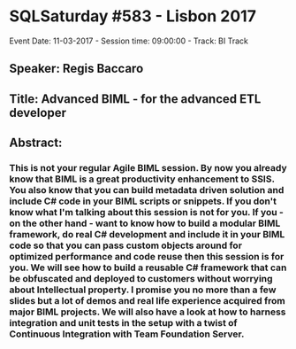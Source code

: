 # SQLSaturday #583 - Lisbon 2017
Event Date: 11-03-2017 - Session time: 09:00:00 - Track: BI Track
## Speaker: Regis Baccaro
## Title: Advanced BIML - for the advanced ETL developer
## Abstract:
### This is not your regular Agile BIML session. By now you already know that BIML is a great productivity enhancement to SSIS. You also know that you can build metadata driven solution and include C# code in your BIML scripts or snippets. If you don't know what I'm talking about this session is not for you. If you - on the other hand - want to know how to build a modular BIML framework, do real C# development and include it in your BIML code so that you can pass custom objects around for optimized performance and code reuse then this session is for you. We will see how to build a reusable C# framework that can be obfuscated and deployed to customers without worrying about Intellectual property. I promise you no more than a few slides but a lot of demos and real life experience acquired from major BIML projects. We will also have a look at how to harness integration and unit tests in the setup with a twist of Continuous Integration with Team Foundation Server.
